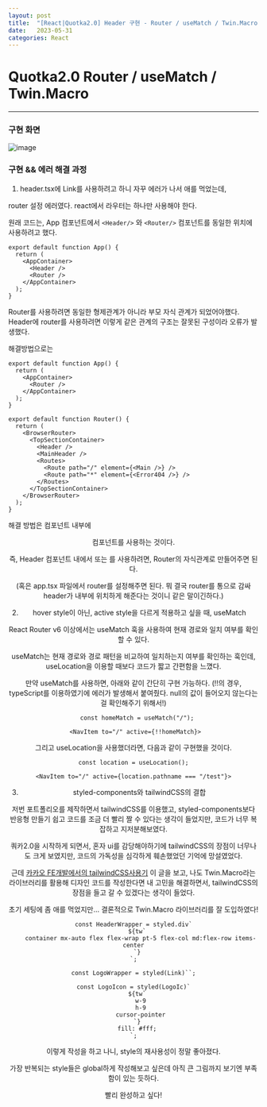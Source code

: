 ```yaml
---
layout: post
title:  "[React|Quotka2.0] Header 구현 - Router / useMatch / Twin.Macro "
date:   2023-05-31
categories: React
---
```


# Quotka2.0 Router / useMatch / Twin.Macro

--- 

### 구현 화면

![image](https://github.com/WomensCOOL/QUOTKA2.0_Frontend/assets/88815795/adccdd76-6517-4c5e-a562-c8d5aff7fad4)

### 구현 && 에러 해결 과정

1. header.tsx에 Link를 사용하려고 하니 자꾸 에러가 나서 애를 먹었는데,

router 설정 에러였다. react에서 라우터는 하나만 사용해야 한다.

원래 코드는, App 컴포넌트에서  `<Header/>` 와 `<Router/>` 컴포넌트를 동일한 위치에 사용하려고 했다. 

```
export default function App() {
  return (
    <AppContainer>
      <Header />
      <Router />
    </AppContainer>
  );
}
```

Router를 사용하려면 동일한 형제관계가 아니라 부모 자식 관계가 되었어야했다. Header에 router를 사용하려면 이렇게 같은 관계의 구조는 잘못된 구성이라 오류가 발생했다.

해결방법으로는 

```
export default function App() {
  return (
    <AppContainer>
      <Router />
    </AppContainer>
  );
}

export default function Router() {
  return (
    <BrowserRouter>
      <TopSectionContainer>
        <Header />
        <MainHeader />
        <Routes>
          <Route path="/" element={<Main />} />
          <Route path="*" element={<Error404 />} />
        </Routes>
      </TopSectionContainer>
    </BrowserRouter>
  );
}
```

해결 방법은 <Router> 컴포넌트 내부에 <Header> 컴포넌트를 사용하는 것이다. 

즉, Header 컴포넌트 내에서 <Navigate> 또는 <Link>를 사용하려면, Router의 자식관계로 만들어주면 된다. 

(혹은 app.tsx 파일에서 router를 설정해주면 된다. 뭐 결국 router를 통으로 감싸 header가 내부에 위치하게 해준다는 것이니 같은 말이긴하다.)


2. hover style이 아닌, active style을 다르게 적용하고 싶을 때, useMatch

React Router v6 이상에서는 useMatch 훅을 사용하여 현재 경로와 일치 여부를 확인할 수 있다. 

useMatch는 현재 경로와 경로 패턴을 비교하여 일치하는지 여부를 확인하는 훅인데, useLocation을 이용할 때보다 코드가 짧고 간편함을 느꼈다.

만약 useMatch를 사용하면, 아래와 같이 간단히 구현 가능하다. 
(!!의 경우, typeScript를 이용하였기에 에러가 발생해서 붙여줬다. null의 값이 들어오지 않는다는 걸 확인해주기 위해서!)

```
  const homeMatch = useMatch("/");

 <NavItem to="/" active={!!homeMatch}>

```

그리고 useLocation을 사용했더라면, 다음과 같이 구현했을 것이다.

```
const location = useLocation();

<NavItem to="/" active={location.pathname === "/test"}>
```

3. styled-components와 tailwindCSS의 결합

저번 포트폴리오를 제작하면서 tailwindCSS를 이용했고, styled-components보다 반응형 만들기 쉽고 코드를 조금 더 빨리 짤 수 있다는 생각이 들었지만, 코드가 너무 복잡하고 지저분해보였다.

쿼카2.0을 시작하게 되면서, 혼자 ui를 감당해야하기에 tailwindCSS의 장점이 너무나도 크게 보였지만, 코드의 가독성을 심각하게 훼손했었던 기억에 망설였었다.

근데 [카카오 FE개발에서의 tailwindCSS사용기](https://fe-developers.kakaoent.com/2022/221013-tailwind-and-design-system/) 이 글을 보고, 나도 Twin.Macro라는 라이브러리를 활용해 디자인 코드를 작성한다면 내 고민을 해결하면서, tailwindCSS의 장점을 들고 갈 수 있겠다는 생각이 들었다. 

초기 세팅에 좀 애를 먹었지만... 결론적으로 Twin.Macro 라이브러리를 잘 도입하였다!

```
const HeaderWrapper = styled.div`
  ${tw`
    container mx-auto flex flex-wrap pt-5 flex-col md:flex-row items-center
  `}
`;

const LogoWrapper = styled(Link)``;

const LogoIcon = styled(LogoIc)`
  ${tw`
    w-9
    h-9
    cursor-pointer
  `}
  fill: #fff;
`;

```

이렇게 작성을 하고 나니, style의 재사용성이 정말 좋아졌다.

가장 반복되는 style들은 global하게 작성해보고 싶은데 아직 큰 그림까지 보기엔 부족함이 있는 듯하다.

빨리 완성하고 싶다!



